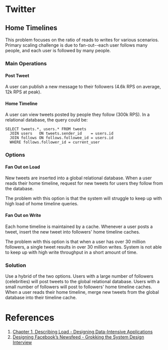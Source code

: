 # Twitter
## Home Timelines
This problem focuses on the ratio of reads to writes for various scenarios. Primary scaling challenge is due to fan-out--each user follows many people, and each user is followed by many people.
### Main Operations
#### Post Tweet
A user can publish a new message to their followers (4.6k RPS on average, 12k RPS at peak).
#### Home Timeline
A user can view tweets posted by people they follow (300k RPS). In a relational database, the query could be:
```
SELECT tweets.*, users.* FROM tweets
  JOIN users   ON tweets.sender_id    = users.id
  JOIN follows ON follows.followee_id = users.id
  WHERE follows.follower_id = current_user
```
### Options
#### Fan Out on Load
New tweets are inserted into a global relational database. When a user reads their home timeline, request for new tweets for users they follow from the database.

The problem with this option is that the system will struggle to keep up with high load of home timeline queries.
#### Fan Out on Write
Each home timeline is maintained by a cache. Whenever a user posts a tweet, insert the new tweet into followers' home timeline caches.

The problem with this option is that when a user has over 30 million followers, a single tweet results in over 30 million writes. System is not able to keep up with high write throughput in a short amount of time.
### Solution
Use a hybrid of the two options. Users with a large number of followers (celebrities) will post tweets to the global relational database. Users with a small number of followers will post to followers' home timeline caches. When a user reads their home timeline, merge new tweets from the global database into their timeline cache.
# References
1. [Chapter 1, Describing Load - Designing Data-Intensive Applications](https://www.amazon.com/Designing-Data-Intensive-Applications-Reliable-Maintainable/dp/1449373321)
1. [Designing Facebook’s Newsfeed - Grokking the System Design Interview](https://www.educative.io/collection/page/5668639101419520/5649050225344512/5641332169113600)
